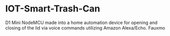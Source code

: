 # IOT-Smart-Trash-Can
D1 Mini NodeMCU made into a home automation device for opening and closing of the lid via voice commands utilizing Amazon Alexa/Echo. Fauxmo
